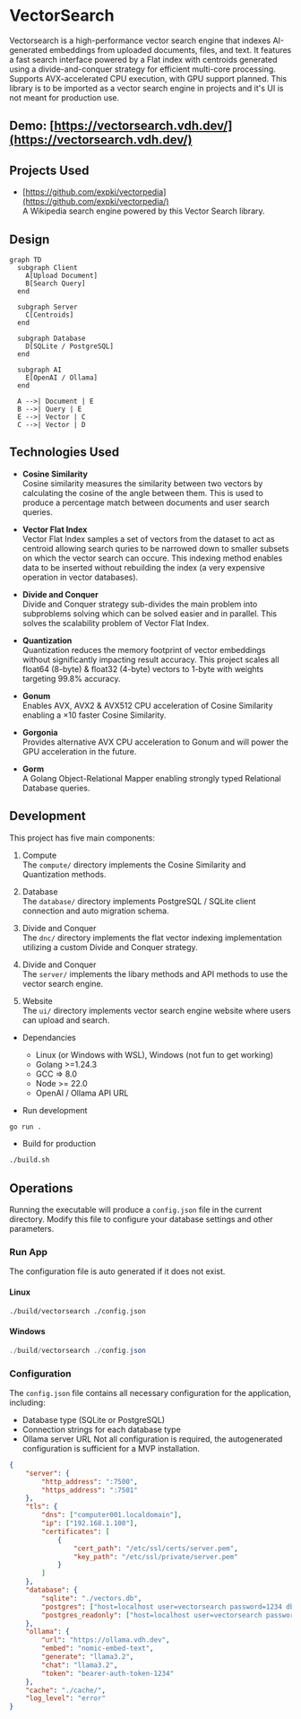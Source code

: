 # VectorSearch

Vectorsearch is a high-performance vector search engine that indexes AI-generated embeddings from uploaded documents, files, and text. It features a fast search interface powered by a Flat index with centroids generated using a divide-and-conquer strategy for efficient multi-core processing. Supports AVX-accelerated CPU execution, with GPU support planned. This library is to be imported as a vector search engine in projects and it's UI is not meant for production use.

## Demo: [https://vectorsearch.vdh.dev/](https://vectorsearch.vdh.dev/)

## Projects Used 

- [https://github.com/expki/vectorpedia](https://github.com/expki/vectorpedia/)  
  A Wikipedia search engine powered by this Vector Search library.

## Design

```mermaid
graph TD
  subgraph Client
    A[Upload Document]
    B[Search Query]
  end

  subgraph Server
    C[Centroids]
  end

  subgraph Database
    D[SQLite / PostgreSQL]
  end

  subgraph AI
    E[OpenAI / Ollama]
  end

  A -->| Document | E
  B -->| Query | E
  E -->| Vector | C
  C -->| Vector | D
```

## Technologies Used

- **Cosine Similarity**  
  Cosine similarity measures the similarity between two vectors by calculating the cosine of the angle between them.
  This is used to produce a percentage match between documents and user search queries. 

- **Vector Flat Index**  
  Vector Flat Index samples a set of vectors from the dataset to act as centroid allowing search quries to be narrowed down to smaller subsets on which the vector search can occure.
  This indexing method enables data to be inserted without rebuilding the index (a very expensive operation in vector databases).

- **Divide and Conquer**  
  Divide and Conquer strategy sub-divides the main problem into subproblems solving which can be solved easier and in parallel.
  This solves the scalability problem of Vector Flat Index. 

- **Quantization**  
  Quantization reduces the memory footprint of vector embeddings without significantly impacting result accuracy.
  This project scales all float64 (8-byte) & float32 (4-byte) vectors to 1-byte with weights targeting 99.8% accuracy.

- **Gonum**  
  Enables AVX, AVX2 & AVX512 CPU acceleration of Cosine Similarity enabling a ×10 faster Cosine Similarity. 

- **Gorgonia**  
  Provides alternative AVX CPU acceleration to Gonum and will power the GPU acceleration in the future.

- **Gorm**  
  A Golang Object-Relational Mapper enabling strongly typed Relational Database queries.

## Development

This project has five main components:

1. Compute  
  The `compute/` directory implements the Cosine Similarity and Quantization methods.

2. Database  
  The `database/` directory implements PostgreSQL / SQLite client connection and auto migration schema.

3. Divide and Conquer  
  The `dnc/` directory implements the flat vector indexing implementation utilizing a custom Divide and Conquer strategy. 

4. Divide and Conquer  
  The `server/` implements the libary methods and API methods to use the vector search engine. 

5. Website  
  The `ui/` directory implements vector search engine website where users can upload and search. 

- Dependancies
  - Linux (or Windows with WSL), Windows (not fun to get working)
  - Golang >=1.24.3
  - GCC => 8.0
  - Node >= 22.0
  - OpenAI / Ollama API URL

- Run development
```bash
go run .
```

- Build for production
```bash
./build.sh
```

## Operations

Running the executable will produce a `config.json` file in the current directory. Modify this file to configure your database settings and other parameters.

### Run App
The configuration file is auto generated if it does not exist.

#### Linux

```bash
./build/vectorsearch ./config.json
```

#### Windows

```powershell
./build/vectorsearch ./config.json
```

### Configuration
The `config.json` file contains all necessary configuration for the application, including:
- Database type (SQLite or PostgreSQL)
- Connection strings for each database type
- Ollama server URL
Not all configuration is required, the autogenerated configuration is sufficient for a MVP installation.
```json
{
    "server": {
        "http_address": ":7500",
        "https_address": ":7501"
    },
    "tls": {
        "dns": ["computer001.localdomain"],
        "ip": ["192.168.1.100"],
        "certificates": [
            {
                "cert_path": "/etc/ssl/certs/server.pem",
                "key_path": "/etc/ssl/private/server.pem"
            }
        ]
    },
    "database": {
        "sqlite": "./vectors.db",
        "postgres": ["host=localhost user=vectorsearch password=1234 dbname=vectordb port=9920 sslmode=disable"],
        "postgres_readonly": ["host=localhost user=vectorsearch password=1234 dbname=vectordb port=9920 sslmode=disable"]
    },
    "ollama": {
        "url": "https://ollama.vdh.dev",
        "embed": "nomic-embed-text",
        "generate": "llama3.2",
        "chat": "llama3.2",
        "token": "bearer-auth-token-1234"
    },
    "cache": "./cache/",
    "log_level": "error"
}
```
